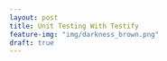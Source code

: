 ```yaml
---
layout: post
title: Unit Testing With Testify
feature-img: "img/darkness_brown.png"
draft: true
---
```

